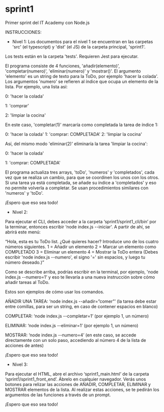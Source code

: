 # sprint1
Primer sprint del IT Academy con Node.js

INSTRUCCIONES:

- Nivel 1:
Los documentos para el nivel 1 se encuentran en las carpetas 'src' (el typescript) y 'dist' (el JS) de la carpeta principal, 'sprint1'.

Los tests están en la carpeta 'tests'. Requieren Jest para ejecutar.

El programa consiste de 4 funciones, 'añadir(elemento)', 'completar(numero)', 'eliminar(numero)' y 'mostrar()'. El argumento 'elemento' es un string de texto para la ToDo, por ejemplo 'hacer la colada'. Los argumentos 'numero' se refieren al índice que ocupa un elemento de la lista. Por ejemplo, una lista así:

0: 'hacer la colada'

1: 'comprar'

2: 'limpiar la cocina'


En este caso, 'completar(1)' marcaría como completada la tarea de índice 1:


0: 'hacer la colada'
1: 'comprar: COMPLETADA'
2: 'limpiar la cocina'

Así, del mismo modo 'eliminar(2)' eliminaría la tarea 'limpiar la cocina':

0: 'hacer la colada'

1: 'comprar: COMPLETADA'


El programa actualiza tres arrays, 'toDo', 'numeros' y 'completados', cada vez que se realiza un cambio, para que se coordinen los unos con los otros. Si una tarea ya está completada, se añade su índice a 'completados' y eso no permite volverla a completar. Se usan procedimientos similares con 'numeros' y 'toDo'.


¡Espero que eso sea todo!


- Nivel 2:
  

Para ejecutar el CLI, debes acceder a la carpeta ‘sprint1/sprint1_cli/bin’ por la terminar, entonces escribir ‘node index.js --iniciar'. A partir de ahí, se abrirá este menú:


“Hola, esta es tu ToDo list. ¿Qué quieres hacer?
Introduce uno de los cuatro números siguientes.
1 = Añadir un elemento
2 = Marcar un elemento como COMPLETADO
3 = Eliminar un elemento
4 = Mostrar la ToDo entera
(Debes escribir 'node index.js --numero', el signo '=' sin espacios, y luego tu número deseado.)”


Como se describe arriba, podrías escribir en la terminal, por ejemplo, 'node index.js --numero=1' y eso te llevaría a una nueva instrucción sobre cómo añadir tareas al ToDo.

Estos son ejemplos de cómo usar los comandos.

AÑADIR UNA TAREA: ‘node index.js --añadir=”comer”’ (la tarea debe estar entre comillas, para ser un string, en caso de contener espacios en blanco)

COMPLETAR: ‘node index.js --completar=1’ (por ejemplo 1, un número)

ELIMINAR: ‘node index.js --eliminar=1’ (por ejemplo 1, un número)

MOSTRAR: ‘node index.js --numero=4’ (en este caso, se accede directamente con un solo paso, accediendo al número 4 de la lista de acciones de antes)


¡Espero que eso sea todo!

-	Nivel 3:
  
Para ejecutar el HTML, abre el archivo ‘sprint1_main.html’ de la carpeta ‘sprint1/sprint1_front_end’. Ábrelo en cualquier navegador. Verás unos botones para relizar las acciones de AÑADIR, COMPLETAR, ELIMINAR y MOSTRAR elementos de la lista. Al realizar estas acciones, se te pedirán los argumentos de las funciones a través de un prompt.

¡Espero que eso sea todo!
